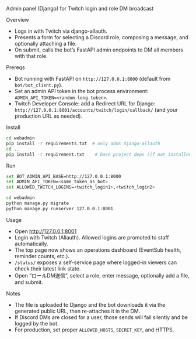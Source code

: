 Admin panel (Django) for Twitch login and role DM broadcast

Overview
- Logs in with Twitch via django-allauth.
- Presents a form for selecting a Discord role, composing a message, and optionally attaching a file.
- On submit, calls the bot’s FastAPI admin endpoints to DM all members with that role.

Prereqs
- Bot running with FastAPI on `http://127.0.0.1:8000` (default from `bot/bot_client.py`).
- Set an admin API token in the bot process environment: `ADMIN_API_TOKEN=<random-long-token>`.
- Twitch Developer Console: add a Redirect URL for Django: `http://127.0.0.1:8001/accounts/twitch/login/callback/` (and your production URL as needed).

Install
```bash
cd webadmin
pip install -r requirements.txt  # only adds django-allauth
cd ..
pip install -r requirement.txt    # base project deps (if not installed already)
```

Run
```bash
set BOT_ADMIN_API_BASE=http://127.0.0.1:8000
set ADMIN_API_TOKEN=<same_token_as_bot>
set ALLOWED_TWITCH_LOGINS=<twitch_login1>,<twitch_login2>

cd webadmin
python manage.py migrate
python manage.py runserver 127.0.0.1:8001
```

Usage
- Open http://127.0.0.1:8001
- Login with Twitch (Allauth). Allowed logins are promoted to staff automatically.
- The top page now shows an operations dashboard (EventSub health, reminder counts, etc.).
- `/status/` exposes a self-service page where logged-in viewers can check their latest link state.
- Open “ロールDM送信”, select a role, enter message, optionally add a file, and submit.

Notes
- The file is uploaded to Django and the bot downloads it via the generated public URL, then re-attaches it in the DM.
- If Discord DMs are closed for a user, those sends will fail silently and be logged by the bot.
- For production, set proper `ALLOWED_HOSTS`, `SECRET_KEY`, and HTTPS.

